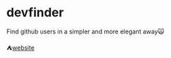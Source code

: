# devfinder

Find github users in a simpler and more elegant away🙀

⛺[website](https://devfinder.luispicon.online/)
